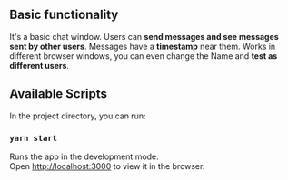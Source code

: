 ## Basic functionality

It's a basic chat window. Users can **send messages and see messages sent by other users**.
Messages have a **timestamp** near them.
Works in different browser windows, you can even change the Name and **test as different users**.

## Available Scripts

In the project directory, you can run:

### `yarn start`

Runs the app in the development mode.<br />
Open [http://localhost:3000](http://localhost:3000) to view it in the browser.


